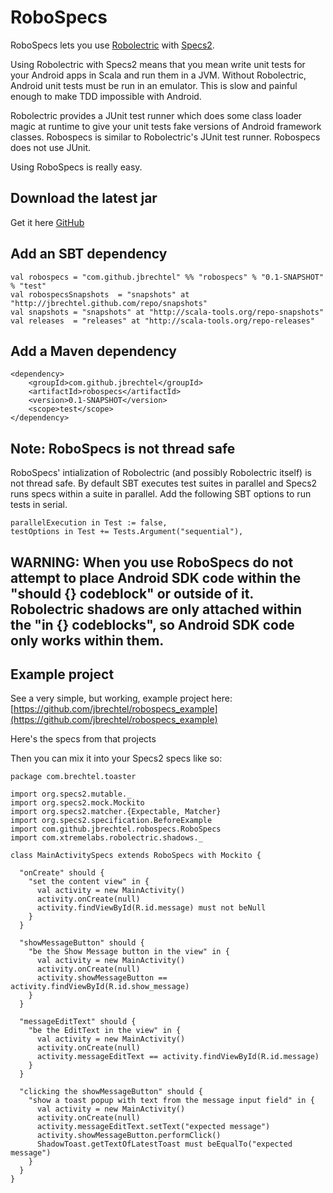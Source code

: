 RoboSpecs
=========

RoboSpecs lets you use [Robolectric](http://pivotal.github.com/robolectric/) with [Specs2](http://specs2.org).

Using Robolectric with Specs2 means that you mean write unit tests for your Android apps 
in Scala and run them in a JVM.  Without Robolectric, Android unit tests must be run in 
an emulator.  This is slow and painful enough to make TDD impossible with Android.

Robolectric provides a JUnit test runner which does some class loader magic at runtime 
to give your unit tests fake versions of Android framework classes.  Robospecs is 
similar to Robolectric's JUnit test runner.  Robospecs does not use JUnit.

Using RoboSpecs is really easy.

Download the latest jar
----------------
Get it here [GitHub](https://github.com/jbrechtel/robospecs/archives/master)

Add an SBT dependency
-----------

    val robospecs = "com.github.jbrechtel" %% "robospecs" % "0.1-SNAPSHOT" % "test"
    val robospecsSnapshots  = "snapshots" at "http://jbrechtel.github.com/repo/snapshots"
    val snapshots = "snapshots" at "http://scala-tools.org/repo-snapshots"
    val releases  = "releases" at "http://scala-tools.org/repo-releases"


Add a Maven dependency
-----------

    <dependency>
        <groupId>com.github.jbrechtel</groupId>
        <artifactId>robospecs</artifactId>
        <version>0.1-SNAPSHOT</version>
        <scope>test</scope>
    </dependency>

Note: RoboSpecs is not thread safe
-------------
RoboSpecs' intialization of Robolectric (and possibly Robolectric itself) is not thread safe.  By default SBT executes test suites in parallel and Specs2 runs specs within a suite in parallel.  Add the following SBT options to run tests in serial.

    parallelExecution in Test := false,
    testOptions in Test += Tests.Argument("sequential"),

WARNING: When you use RoboSpecs do not attempt to place Android SDK code within the "should {} codeblock" or outside of it. Robolectric shadows are only attached within the "in {} codeblocks", so Android SDK code only works within them.
-------

Example project
--------------

See a very simple, but working, example project here: [https://github.com/jbrechtel/robospecs_example](https://github.com/jbrechtel/robospecs_example)

Here's the specs from that projects

Then you can mix it into your Specs2 specs like so:

	package com.brechtel.toaster

	import org.specs2.mutable._
	import org.specs2.mock.Mockito
	import org.specs2.matcher.{Expectable, Matcher}
	import org.specs2.specification.BeforeExample
	import com.github.jbrechtel.robospecs.RoboSpecs
	import com.xtremelabs.robolectric.shadows._

	class MainActivitySpecs extends RoboSpecs with Mockito {

	  "onCreate" should {
	    "set the content view" in {
	      val activity = new MainActivity()
	      activity.onCreate(null)
	      activity.findViewById(R.id.message) must not beNull
	    }
	  }

	  "showMessageButton" should {
	    "be the Show Message button in the view" in {
	      val activity = new MainActivity()
	      activity.onCreate(null)
	      activity.showMessageButton == activity.findViewById(R.id.show_message)
	    }
	  }

	  "messageEditText" should {
	    "be the EditText in the view" in {
	      val activity = new MainActivity()
	      activity.onCreate(null)
	      activity.messageEditText == activity.findViewById(R.id.message)
	    }
	  }

	  "clicking the showMessageButton" should {
	    "show a toast popup with text from the message input field" in {
	      val activity = new MainActivity()
	      activity.onCreate(null)
	      activity.messageEditText.setText("expected message")
	      activity.showMessageButton.performClick()
	      ShadowToast.getTextOfLatestToast must beEqualTo("expected message")
	    }
	  }
	}
